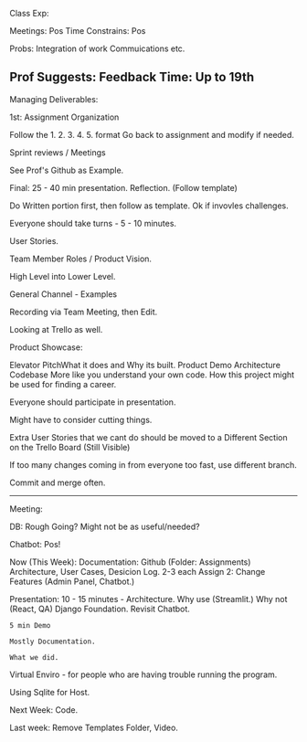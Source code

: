 Class Exp:

Meetings: Pos
Time Constrains: Pos

Probs:
Integration of work
Commuications
etc.

Prof Suggests:
Feedback
Time: Up to 19th
---------------------------------------------------------------------------------------
Managing Deliverables:

1st: Assignment Organization

Follow the 1. 2. 3. 4. 5. format
Go back to assignment and modify if needed.

Sprint reviews / Meetings

See Prof's Github as Example.

Final: 25 - 40 min presentation.
Reflection. (Follow template)

Do Written portion first, then follow as template.
Ok if invovles challenges.

Everyone should take turns - 5 - 10 minutes.

User Stories.

Team Member Roles / Product Vision.

High Level into Lower Level.

General Channel - Examples

Recording via Team Meeting, then Edit.

Looking at Trello as well.

Product Showcase:

Elevator PitchWhat it does and Why its built.
	Product Demo
	Architecture
	Codebase
	More like you understand your own code.
	How this project might be used for finding a career.

Everyone should participate in presentation.

Might have to consider cutting things.

Extra User Stories that we cant do should be moved to a Different Section on the Trello Board (Still Visible)

If too many changes coming in from everyone too fast, use different branch.

Commit and merge often.

---------------------------------------------------------------------------------------
Meeting:

DB: Rough Going? Might not be as useful/needed?

Chatbot: Pos!

Now (This Week): Documentation: Github (Folder: Assignments)
	Architecture, User Cases, Desicion Log.
					2-3 each
	Assign 2: Change Features (Admin Panel, Chatbot.)

Presentation:
	10 - 15 minutes - Architecture.
		Why use (Streamlit.)
		Why not (React, QA)
		Django Foundation.
		Revisit Chatbot.

	5 min Demo

	Mostly Documentation.

	What we did.

Virtual Enviro - for people who are having trouble running the program.

Using Sqlite for Host.

Next Week: Code.

Last week: Remove Templates Folder, Video.

